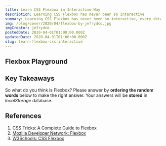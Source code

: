```yaml
---
title: Learn CSS Flexbox in Interactive Way
description: Learning CSS Flexbox has never been so interactive
summary: Learning CSS Flexbox has never been so interactive, every detail of Flexbox properties can be played with full flexibility. Learn for yourself and find the answers yourself.
img: /blog/cover/2020/04/flexbox-by-jefrydco.jpg
imgCreator: jefrydco
postedDate: 2020-04-01T01:00:00.000Z
updatedDate: 2020-04-01T01:00:00.000Z
slug: learn-flexbox-css-interactive
---
```


<app-amp-notice :to="{ name: 'blog-slug', params: { slug: 'learn-flexbox-css-interactive' } }" label="Learn CSS Flexbox in Interactive Way"></app-amp-notice>

## Flexbox Playground

<app-flexbox></app-flexbox>

## Key Takeaways

So what do you think is Flexbox? Please answer by **ordering the random words** below to make the right answer. Your answers will be **stored** in _localStorage_ database.

<app-form></app-form>

## References
1. [CSS Tricks: A Complete Guide to Flexbox](https://css-tricks.com/snippets/css/a-guide-to-flexbox/)
2. [Mozilla Developer Network: Flexbox](https://developer.mozilla.org/en-US/docs/Learn/CSS/CSS_layout/Flexbox)
3. [W3Schools: CSS Flexbox](https://www.w3schools.com/css/css3_flexbox.asp)